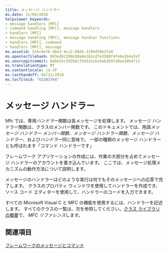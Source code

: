 ```yaml
---
title: メッセージ ハンドラー
ms.date: 11/04/2016
helpviewer_keywords:
- message handlers [MFC]
- command handling [MFC], message handlers
- handlers [MFC]
- message handling [MFC], message handler functions
- handlers [MFC], command
- handlers [MFC], message
ms.assetid: 51bc4e76-dbe3-4cc2-b026-3199d56b2fa9
ms.openlocfilehash: 0d3ed6239b638a0e161cd7e3580f4fe6e1b4a7e7
ms.sourcegitcommit: 0ab61bc3d2b6cfbd52a16c6ab2b97a8ea1864f12
ms.translationtype: MT
ms.contentlocale: ja-JP
ms.lasthandoff: 04/23/2019
ms.locfileid: "62383764"
---
```

# <a name="message-handlers"></a>メッセージ ハンドラー

Mfc では、専用*ハンドラー*関数は各メッセージを処理します。 メッセージ ハンドラー関数は、クラスのメンバー関数です。 このドキュメントでは、用語*メッセージ ハンドラー メンバー関数*、*メッセージ ハンドラー関数*、*メッセージ ハンドラー*、および*ハンドラー*同じ意味で。 一部の種類のメッセージ ハンドラーとも呼ばれます「コマンド ハンドラーです」

フレームワーク アプリケーションの作成には、作業の大部分を占めてメッセージ ハンドラーのアカウントを書き込んでいます。 ここでは、メッセージ処理メカニズムの動作方法について説明します。

メッセージのハンドラーはどのような実行は何でもそのメッセージへの応答で完了します。 クラスのプロパティ ウィンドウを使用してハンドラーを作成でき、ソース コード エディターを使用して、ハンドラーのコードを入力できます。

すべての Microsoft Visual C と MFC の機能を使用するには、ハンドラーを記述します。 すべてのクラスの一覧は、次を参照してください。[クラス ライブラリの概要](../mfc/class-library-overview.md)で、 *MFC リファレンス*します。

## <a name="see-also"></a>関連項目

[フレームワークのメッセージとコマンド](../mfc/messages-and-commands-in-the-framework.md)
